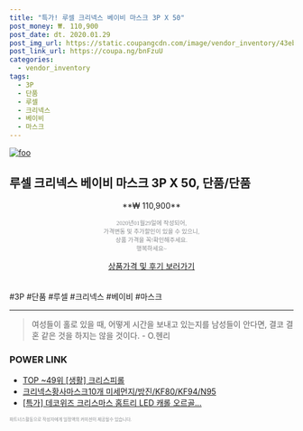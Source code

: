 ```yaml
--- 
title: "특가! 루셀 크리넥스 베이비 마스크 3P X 50" 
post_money: ₩. 110,900 
post_date: dt. 2020.01.29 
post_img_url: https://static.coupangcdn.com/image/vendor_inventory/43eb/e40a47a946d884952ce77dcb4939f7fff17b16cc44575439e210a2b21c47.jpg 
post_link_url: https://coupa.ng/bnFzuU 
categories: 
  - vendor_inventory 
tags: 
  - 3P 
  - 단품 
  - 루셀 
  - 크리넥스 
  - 베이비 
  - 마스크 
--- 
```

[![foo](https://static.coupangcdn.com/image/vendor_inventory/43eb/e40a47a946d884952ce77dcb4939f7fff17b16cc44575439e210a2b21c47.jpg)](https://coupa.ng/bnFzuU) 

## 루셀 크리넥스 베이비 마스크 3P X 50, 단품/단품 
<p style="text-align: center;">**₩ 110,900**</p> 
<p style="text-align: center;"><span style="color: #898c8f; font-family: Georgia,Times,serif; font-size: 0.75em;">2020년01월29일에 작성되어, <br>가격변동 및 추가할인이 있을 수 있으니,<br> 상품 가격을 꼭!확인해주세요.<br>행복하세요~</span> 
</p>	 
<div markdown="0" style="text-align: center;"><a href="https://coupa.ng/bnFzuU" class="btn btn--success">상품가격 및 후기 보러가기</a></div> 
<br><br> 
  #3P #단품 #루셀 #크리넥스 #베이비 #마스크 
<hr> 

> 여성들이 홀로 있을 때, 어떻게 시간을 보내고 있는지를 남성들이 안다면, 결코 결혼 같은 것을 하지는 않을 것이다. - O.헨리 


### POWER LINK

* <a href="https://blog.naver.com/fasyy4321/221776233964" target="_blank"> TOP ~49위 [생활] 크리스피롤</a>
* <a href="https://blog.naver.com/santokki14/221787187041" target="_blank">크리넥스황사마스크10개 미세먼지/방진/KF80/KF94/N95</a>
* <a href="https://blog.naver.com/sakai111/221790292346" target="_blank">[특가] 데코위즈 크리스마스 홈트리 LED 캐롤 오르골...</a>

<span style="color: #898c8f; font-family: Georgia,Times,serif; font-size: 0.55em;">파트너스활동으로 작성자에게 일정액의 커미션이 제공될수 있습니다.</span> 
